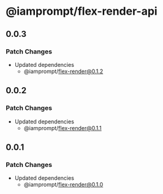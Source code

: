 # @iamprompt/flex-render-api

## 0.0.3

### Patch Changes

- Updated dependencies
  - @iamprompt/flex-render@0.1.2

## 0.0.2

### Patch Changes

- Updated dependencies
  - @iamprompt/flex-render@0.1.1

## 0.0.1

### Patch Changes

- Updated dependencies
  - @iamprompt/flex-render@0.1.0
